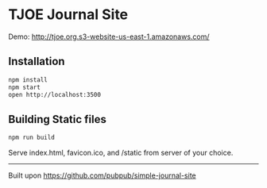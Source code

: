 # TJOE Journal Site

Demo: http://tjoe.org.s3-website-us-east-1.amazonaws.com/

## Installation

```bash
npm install
npm start
open http://localhost:3500
```

## Building Static files

```bash
npm run build
```
Serve index.html, favicon.ico, and /static from server of your choice.

------------------
Built upon https://github.com/pubpub/simple-journal-site